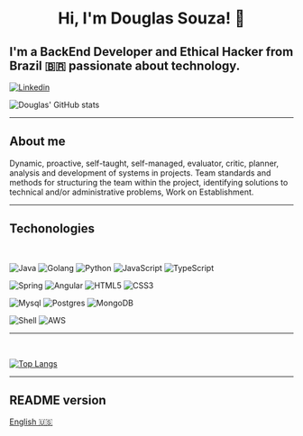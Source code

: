 <h1 align="center">
    Hi, I'm Douglas Souza! 👋
</h1>

## I'm a BackEnd Developer and Ethical Hacker from Brazil 🇧🇷 passionate about technology.

[![Linkedin](https://img.shields.io/badge/LinkedIn-0077B5?style=for-the-badge&logo=linkedin&logoColor=white)](https://www.linkedin.com/in/dagurasujava/)

![Douglas' GitHub stats](https://github-readme-stats.vercel.app/api?username=Dagurasu56&show_icons=true&theme=radical)

---

## About me

Dynamic, proactive, self-taught, self-managed, evaluator, critic, planner, analysis and development of systems in projects. Team standards and methods for structuring the team within the project, identifying solutions to technical and/or administrative problems, Work on Establishment.

---

## Techonologies

<br/>

![Java](https://img.shields.io/badge/Java-ED8B00?style=for-the-badge&logo=java&logoColor=white)
![Golang](https://img.shields.io/badge/Go-00ADD8?style=for-the-badge&logo=go&logoColor=white)
![Python](https://img.shields.io/badge/Python-3776AB?style=for-the-badge&logo=python&logoColor=white)
![JavaScript](https://img.shields.io/badge/JavaScript-323330?style=for-the-badge&logo=javascript&logoColor=F7DF1E)
![TypeScript](https://img.shields.io/badge/TypeScript-007ACC?style=for-the-badge&logo=typescript&logoColor=white)

![Spring](https://img.shields.io/badge/Spring-6DB33F?style=for-the-badge&logo=spring&logoColor=white)
![Angular](https://img.shields.io/badge/Angular-DD0031?style=for-the-badge&logo=angular&logoColor=white)
![HTML5](https://img.shields.io/badge/HTML5-E34F26?style=for-the-badge&logo=html5&logoColor=white)
![CSS3](https://img.shields.io/badge/CSS3-1572B6?style=for-the-badge&logo=css3&logoColor=white)

![Mysql](https://img.shields.io/badge/MySQL-005C84?style=for-the-badge&logo=mysql&logoColor=white)
![Postgres](https://img.shields.io/badge/PostgreSQL-316192?style=for-the-badge&logo=postgresql&logoColor=white)
![MongoDB](https://img.shields.io/badge/MongoDB-4EA94B?style=for-the-badge&logo=mongodb&logoColor=white)

![Shell](https://img.shields.io/badge/Shell_Script-121011?style=for-the-badge&logo=gnu-bash&logoColor=white)
![AWS](https://img.shields.io/badge/Amazon_AWS-FF9900?style=for-the-badge&logo=amazonaws&logoColor=white)





---
<br/>

[![Top Langs](https://github-readme-stats.vercel.app/api/top-langs/?username=Dagurasu56&layout=compact)](https://github.com/Dagurasu56/github-readme-stats)

---
## README version

[English 🇺🇸](./README.md)
